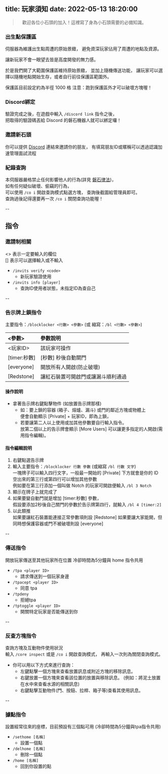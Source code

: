 title: 玩家須知
date: 2022-05-13 18:20:00
---
>　歡迎各位小石頭的加入！這裡寫了身為小石頭需要的必備知識。

### 出生點保護區
伺服器為維護出生點周遭的原始景緻，
避免資深玩家佔用了周遭的地點及資源。

讓新玩家不會一眼望去皆是高度開發的無力感。

於是我們開了大範圍保護區維持原始景緻，
並加上隨機傳送功能，
讓玩家可以選擇以隨機地點開始生存，或者自行前往保護區範圍外。

保護區目前設定約為半徑 1000 格
注意：跑到保護區外才可以破壞方塊喔！

### Discord綁定
驗證完成之後，在遊戲中輸入 `/discord link` 指令之後，  
把取得的驗證碼丟給 Discord 的磐石機器人就可以綁定囉！

### 邀請新石頭

你可以提供 [Discord](https://discord.gg/mCFdwkChBG) 連結來邀請你的朋友，
有填寫朋友ID或暱稱可以透過認識加速管理面試流程


### 紀錄查詢
本伺服器嚴格禁止任何影響他人的行為(詳見 [磐石律法](/rule/))，  
如有任何疑似破壞、偷竊的行為，  
可以使用 `/co i` 開啟查詢模式點選方塊，
查詢後截圖給管理員即可。  
查詢過後記得還要再一次 `/co i` 關閉查詢功能喔！

--

## 指令

### 邀請制相關
<> 表示一定要輸入的欄位  
[] 表示可以選擇輸入或不輸入
- ```/invits verify <code>```
    - 新玩家驗證使用
- ```/invits info [player]```
    - 查詢ID使用者狀態，未指定ID為查自己

--

### 告示牌上鎖指令

主要指令：`/blocklocker <行數> <參數>`
(或 縮寫：`/bl <行數> <參數>`)  

| <參數> | 參數說明 |
| :-- | :-- |
| <玩家ID> | 該玩家可操作 |
| [timer:秒數] | [秒數] 秒後自動關門 |
| [everyone] | 開放所有人開啟(防止破壞) |
| [Redstone] | 讓紅石裝置可開啟門或讓漏斗順利通過 |  

#### 操作說明

- 拿著告示牌右鍵點擊物件 (如放置告示牌那樣)
  - 如：要上鎖的容器 (箱子、熔爐、漏斗) 或門的鄰近方塊或物體上  
      便會自動顯示 [Private] + 玩家ID，即為上鎖，  
  - 若要讓第二人以上使用或加其他參數要自行輸入指令。  
  放第二個以上的告示牌會顯示 [More Users]
  可以讓更多指定的人開啟(需用指令編輯)。

#### 指令編輯說明
1. 右鍵點選告示牌
2. 輸入主要指令：`/blocklocker 行數 參數` (或縮寫 `/bl 行數 文字`)  
	一塊牌子可以輸入四行文字，一般最一開始的 [Private] 下方就會是你的 ID  
	空出來的第三行或第四行可以增加其他參數	  
	例如要在第三行添加一個叫做 Notch 的玩家可開啟便輸入 `/bl 3 Notch`
3. 顯示在牌子上就完成了
4. 如果要變自動門就是增加 [timer:秒數] 參數，  
    假設要添加2秒後自己關門的參數於告示牌第四行，就輸入 `/bl 4 [timer:2]`
5. 以此類推  
	如果要讓紅石裝置能連接正常參數項則設 [Redstone]
	如果要讓大家能開，但同時想保護容器或門不被破壞則設 [everyone]

--

### 傳送指令
開放玩家傳送至其他玩家所在位置
冷卻時間為5分鐘與 home 指令共用
- ```/tpa <player ID>```
  - 請求傳送到一個玩家身邊
- ```/tpacept <player ID>```
  - 同意 tpa
- ```/tpdeny```
  - 拒絕tpa
- ```/tptoggle <player ID>```
  - 開關特定玩家是否能傳送到你

--

### 反查方塊指令
查詢方塊及互動物件使用狀況  
輸入 ```/core inspect``` 或是 ```/co i``` 開啟查詢模式，
再輸入一次則為關閉查詢模式。
- 你可以用以下方式來進行查詢：
  - 左鍵點擊一個方塊來查看放置訊息或附近方塊的移除訊息。
  - 右鍵放置一個方塊來查看該位置的放置與移除訊息。
  (例如：將泥土放置在水中來查看水源的相關訊息)
  - 右鍵點擊互動物件(門、按鈕、拉桿、箱子等)查看其使用訊息。

--

### 據點指令
設置經常往來的座標，目前預設有三個點可用
(冷卻時間為5分鐘與tpa指令共用)
- ```/sethome [名稱]```
  - 設置一個點
- ```/delhome [名稱]```
  - 刪除一個點
- ```/home [名稱]```
  - 回到你設置的點
